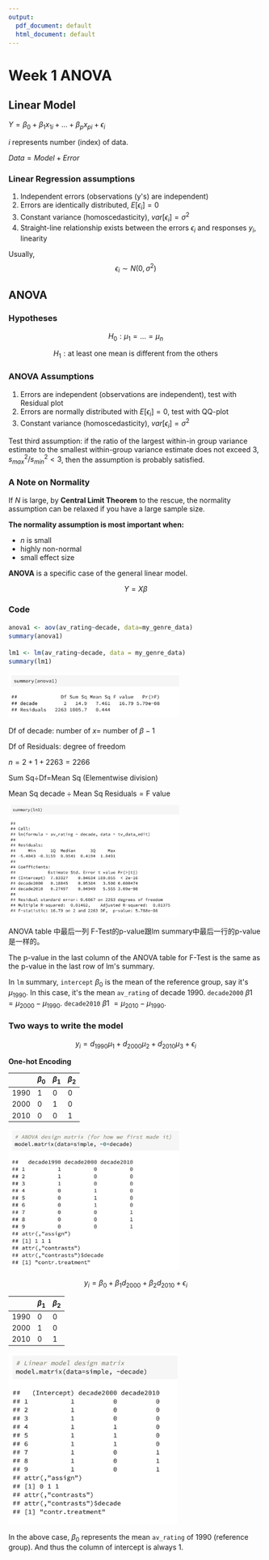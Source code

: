 ```yaml
---
output:
  pdf_document: default
  html_document: default
---
```

# Week 1 ANOVA

## Linear Model

$Y=\beta_0+\beta_1 x_{1i}+\dots+\beta_px_{pi}+\epsilon_i$

$i$ represents number (index) of data.

$Data=Model+Error$

### Linear Regression assumptions

1. Independent errors (observations (y's) are independent)
2. Errors are identically distributed, $E[\epsilon_i]=0$
3. Constant variance (homoscedasticity), $var[\epsilon_i]=\sigma^2$
4. Straight-line relationship exists between the errors $\epsilon_i$ and responses $y_i$, linearity

Usually, $$\epsilon_i\sim N(0,\sigma^2)$$

## ANOVA

### Hypotheses

$$H_0:\mu_1=\dots=\mu_n$$

$$H_1:\text{at least one mean is different from the others}$$

### ANOVA Assumptions

1. Errors are independent (observations are independent), test with Residual plot
2. Errors are normally distributed with $E[\epsilon_i]=0$, test with QQ-plot
3. Constant variance (homoscedasticity), $var[\epsilon_i]=\sigma^2$

Test third assumption: if the ratio of the largest within-in group variance estimate to the smallest within-group variance estimate does not exceed 3, $s^2_{max}/s^2_{min}<3$, then the assumption is probably satisfied.

### A Note on Normality

If $N$ is large, by **Central Limit Theorem** to the rescue, the normality assumption can be relaxed if you have a large sample size. 

**The normality assumption is most important when:**

- $n$ is small
- highly non-normal
- small effect size

**ANOVA** is a specific case of the general linear model. 

$$Y=X\beta$$

### Code

```R
anova1 <- aov(av_rating~decade, data=my_genre_data)
summary(anova1)

lm1 <- lm(av_rating~decade, data = my_genre_data)
summary(lm1)
```

<img src="Week1_ANOVA.assets/image-20200212154501714.png" alt="image-20200212154501714" style="zoom:33%;" />

Df of decade: number of $ x=$ number of $\beta-1$

Df of Residuals: degree of freedom

$n=2+1+2263=2266$

Sum Sq$\div$Df$=$Mean Sq (Elementwise division)

$\text{Mean Sq decade}\div\text{Mean Sq Residuals}=\text{F value}$

<img src="Week1_ANOVA.assets/image-20200212154804644.png" alt="image-20200212154804644" style="zoom:33%;" />

ANOVA table 中最后一列 F-Test的p-value跟lm summary中最后一行的p-value是一样的。

The p-value in the last column of the ANOVA table for F-Test is the same as the p-value in the last row of lm's summary.

In `lm` summary, `intercept` $\beta_0$ is the mean of the reference group, say it's $\mu_{1990}$. In this case, it's the mean `av_rating` of decade 1990. `decade2000` $\beta1$ $=\mu_{2000}-\mu_{1990}$. `decade2010` $\beta1$ $=\mu_{2010}-\mu_{1990}$.



### Two ways to write the model

$$y_i=d_{1990}\mu_1+d_{2000}\mu_2+d_{2010}\mu_3+\epsilon_i$$

**One-hot Encoding**

|      | $\beta_0$ | $\beta_1$ | $\beta_2$ |
| ---- | --------- | --------- | --------- |
| 1990 | 1         | 0         | 0         |
| 2000 | 0         | 1         | 0         |
| 2010 | 0         | 0         | 1         |

<img src="Week1_ANOVA.assets/image-20200212160414804.png" alt="image-20200212160414804" style="zoom:33%;" />

$$y_i=\beta_0+\beta_1d_{2000}+\beta_2d_{2010}+\epsilon_i$$

|      | $\beta_1$ | $\beta_2$ |
| ---- | --------- | --------- |
| 1990 | 0         | 0         |
| 2000 | 1         | 0         |
| 2010 | 0         | 1         |



<img src="Week1_ANOVA.assets/image-20200212160426185.png" alt="image-20200212160426185" style="zoom:33%;" />

In the above case, $\beta_0$ represents the mean `av_rating` of 1990 (reference group). And thus the column of intercept is always 1.

